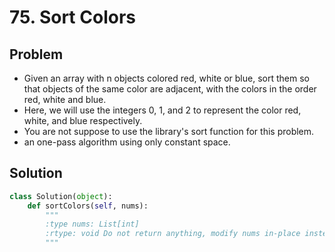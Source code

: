 # 75. Sort Colors

## Problem
- Given an array with n objects colored red, white or blue, sort them so that objects of the same color are adjacent, with the colors in the order red, white and blue.
- Here, we will use the integers 0, 1, and 2 to represent the color red, white, and blue respectively.
- You are not suppose to use the library's sort function for this problem.
- an one-pass algorithm using only constant space.

## Solution
```python
class Solution(object):
    def sortColors(self, nums):
        """
        :type nums: List[int]
        :rtype: void Do not return anything, modify nums in-place instead.
        """
```
